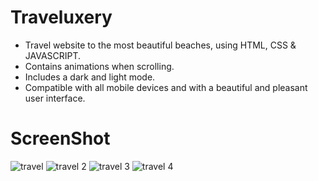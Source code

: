 #  Traveluxery

- Travel website to the most beautiful beaches, using HTML, CSS & JAVASCRIPT.
- Contains animations when scrolling.
- Includes a dark and light mode.
- Compatible with all mobile devices and with a beautiful and pleasant user interface.

# ScreenShot
![travel ](https://user-images.githubusercontent.com/39465843/128376711-0489b2f2-04a3-4d00-8c65-5a781af4025b.png)
![travel 2](https://user-images.githubusercontent.com/39465843/128376719-4e3bb185-b4a7-48f9-b742-3f203bfdf603.png)
![travel 3](https://user-images.githubusercontent.com/39465843/128376730-9d2aff1c-4bc6-412c-96e7-129ce87f6945.png)
![travel 4](https://user-images.githubusercontent.com/39465843/128376744-12766692-4ec8-4688-9209-5427e0d9fbe2.png)


